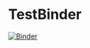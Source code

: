 # TestBinder

[![Binder](https://mybinder.org/badge_logo.svg)](https://mybinder.org/v2/gh/mikeleyeti/TestBinder/master)
